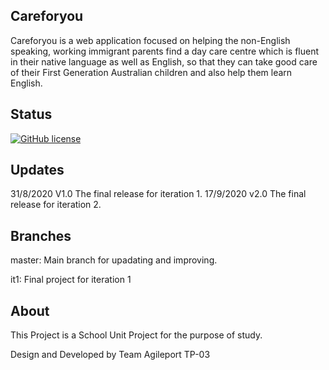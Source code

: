 ## Careforyou
Careforyou is a web application focused on helping the non-English speaking, working immigrant parents find a day care centre which is fluent in their native language as well as English, so that they can take good care of their First Generation Australian children and also help them learn English. 
## Status

[![GitHub license](https://img.shields.io/badge/license-MIT-blue.svg)](https://raw.githubusercontent.com/StartBootstrap/startbootstrap-sb-admin-2/master/LICENSE)

## Updates

31/8/2020 V1.0 The final release for iteration 1.
17/9/2020 v2.0 The final release for iteration 2.

## Branches

master: Main branch for upadating and improving.

it1: Final project for iteration 1

## About

This Project is a School Unit Project for the purpose of study.


Design and Developed by Team Agileport TP-03
